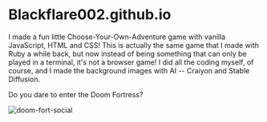 # Blackflare002.github.io

I made a fun little Choose-Your-Own-Adventure game with vanilla JavaScript, HTML and CSS! This is actually the same game that I made with Ruby a while back, but now instead of being something that can only be played in a terminal, it's not a browser game! I did all the coding myself, of course, and I made the background images with AI -- Craiyon and Stable Diffusion.

Do you dare to enter the Doom Fortress?

![doom-fort-social](https://user-images.githubusercontent.com/60205439/232583481-f5412a22-965b-425c-a769-15150fe09cce.png)
